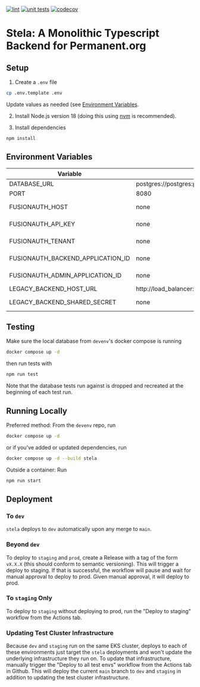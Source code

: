 [![lint](https://github.com/PermanentOrg/stela/actions/workflows/lint.yml/badge.svg)](https://github.com/PermanentOrg/stela/actions/workflows/lint.yml)
[![unit tests](https://github.com/PermanentOrg/stela/actions/workflows/test.yml/badge.svg)](https://github.com/PermanentOrg/stela/actions/workflows/test.yml)
[![codecov](https://codecov.io/gh/PermanentOrg/stela/branch/main/graph/badge.svg?token=4LYJGPGU57)](https://codecov.io/gh/PermanentOrg/stela)

# Stela: A Monolithic Typescript Backend for Permanent.org

## Setup

1. Create a `.env` file

```bash
cp .env.template .env
```

Update values as needed (see [Environment Variables](#environment-variables).

2. Install Node.js version 18 (doing this using [nvm](https://github.com/nvm-sh/nvm) is recommended).

3. Install dependencies

```bash
npm install
```

## Environment Variables

| Variable                          | Default                                               | Notes                                                                  |
| --------------------------------- | ----------------------------------------------------- | ---------------------------------------------------------------------- |
| DATABASE_URL                      | postgres://postgres:permanent@database:5432/permanent | Run tests to generate default database                                 |
| PORT                              | 8080                                                  | Tells stela what port to run on                                        |
| FUSIONAUTH_HOST                   | none                                                  | Can be found in `back-end`'s library/base/constants/base.constants.php |
| FUSIONAUTH_API_KEY                | none                                                  | Can be found in `back-end`'s library/base/constants/base.constants.php |
| FUSIONAUTH_TENANT                 | none                                                  | Can be found in `back-end`'s library/base/constants/base.constants.php |
| FUSIONAUTH_BACKEND_APPLICATION_ID | none                                                  | Can be found in `back-end`'s library/base/constants/base.constants.php |
| FUSIONAUTH_ADMIN_APPLICATION_ID   | none                                                  | Can be found in the FusionAuth Admin application                       |
| LEGACY_BACKEND_HOST_URL           | http://load_balancer:80/api                           |
| LEGACY_BACKEND_SHARED_SECRET      | none                                                  | Can be found in `back-end`'s library/base/constants/base.constants.php |

## Testing

Make sure the local database from `devenv`'s docker compose is running

```bash
docker compose up -d
```

then run tests with

```bash
npm run test
```

Note that the database tests run against is dropped and recreated at the beginning of each test run.

## Running Locally

Preferred method: From the `devenv` repo, run

```bash
docker compose up -d
```

or if you've added or updated dependencies, run

```bash
docker compose up -d --build stela
```

Outside a container: Run

```bash
npm run start
```

## Deployment

### To `dev`
`stela` deploys to `dev` automatically upon any merge to `main`.

### Beyond `dev`
To deploy to `staging` and `prod`, create a Release with a tag of the form `vX.X.X` (this should conform to semantic
versioning). This will trigger a deploy to staging. If that is successful, the workflow will pause and wait for manual
approval to deploy to prod. Given manual approval, it will deploy to prod.

### To `staging` Only
To deploy to `staging` without deploying to prod, run the "Deploy to staging" workflow from the Actions tab.

### Updating Test Cluster Infrastructure
Because `dev` and `staging` run on the same EKS cluster, deploys to each of these environments just target the `stela`
deployments and won't update the underlying infrastructure they run on. To update that infrastructure, manually trigger
the "Deploy to all test envs" workflow from the Actions tab in Github. This will deploy the current `main` branch to
`dev` and `staging` in addition to updating the test cluster infrastructure.
